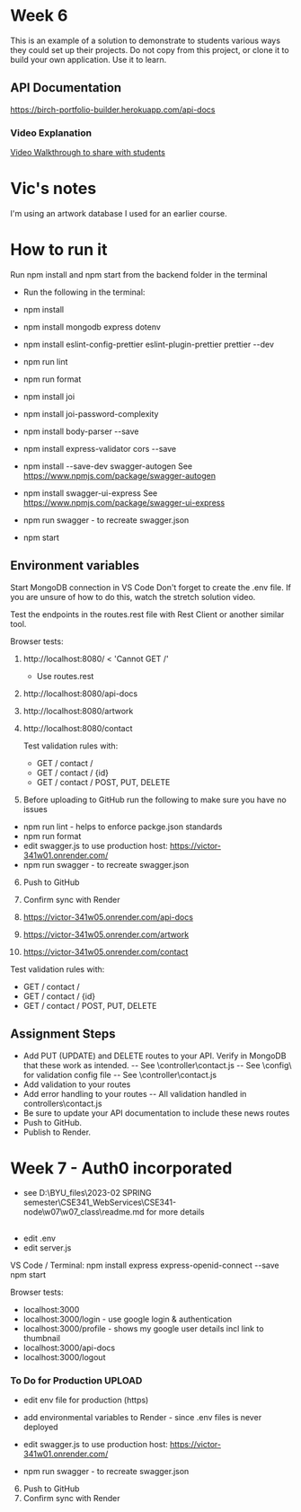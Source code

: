 # Week 6

This is an example of a solution to demonstrate to students various ways they could set up their projects. Do not copy from this project, or clone it to build your own application. Use it to learn.

## API Documentation

https://birch-portfolio-builder.herokuapp.com/api-docs

### Video Explanation

[Video Walkthrough to share with students](https://youtu.be/AIi1gZOsRmY)

# Vic's notes

I'm using an artwork database I used for an earlier course.

# How to run it

Run npm install and npm start from the backend folder in the terminal

- Run the following in the terminal:
- npm install
- npm install mongodb express dotenv
- npm install eslint-config-prettier eslint-plugin-prettier prettier --dev
- npm run lint
- npm run format
- npm install joi
- npm install joi-password-complexity
- npm install body-parser --save
- npm install express-validator cors --save

- npm install --save-dev swagger-autogen See https://www.npmjs.com/package/swagger-autogen
- npm install swagger-ui-express See https://www.npmjs.com/package/swagger-ui-express
- npm run swagger - to recreate swagger.json
- npm start

## Environment variables

Start MongoDB connection in VS Code
Don't forget to create the .env file. If you are unsure of how to do this, watch the stretch solution video.

Test the endpoints in the routes.rest file with Rest Client or another similar tool.

Browser tests:

1. http://localhost:8080/ < 'Cannot GET /'
   - Use routes.rest
2. http://localhost:8080/api-docs
3. http://localhost:8080/artwork
4. http://localhost:8080/contact

   Test validation rules with:

   - GET / contact /
   - GET / contact / {id}
   - GET / contact / POST, PUT, DELETE

5. Before uploading to GitHub run the following to make sure you have no issues

- npm run lint - helps to enforce packge.json standards
- npm run format
- edit swagger.js to use production host: https://victor-341w01.onrender.com/
- npm run swagger - to recreate swagger.json

6. Push to GitHub
7. Confirm sync with Render

8. https://victor-341w05.onrender.com/api-docs
9. https://victor-341w05.onrender.com/artwork
10. https://victor-341w05.onrender.com/contact

Test validation rules with:

- GET / contact /
- GET / contact / {id}
- GET / contact / POST, PUT, DELETE

## Assignment Steps

- Add PUT (UPDATE) and DELETE routes to your API. Verify in MongoDB that these work as intended.
  -- See \controller\contact.js
  -- See \config\ for validation config file
  -- See \controller\contact.js
- Add validation to your routes
- Add error handling to your routes
  -- All validation handled in controllers\contact.js
- Be sure to update your API documentation to include these news routes
- Push to GitHub.
- Publish to Render.

# Week 7 - Auth0 incorporated

- see D:\BYU_files\2023-02 SPRING semester\CSE341_WebServices\CSE341-node\w07\w07_class\readme.md for more details

##

- edit .env
- edit server.js

VS Code / Terminal:
npm install express express-openid-connect --save
npm start

Browser tests: 
- localhost:3000
- localhost:3000/login    - use google login & authentication
- localhost:3000/profile  - shows my google user details incl link to thumbnail
- localhost:3000/api-docs
- localhost:3000/logout

### To Do for Production UPLOAD

- edit env file for production (https)
- add environmental variables to Render - since .env files is never deployed

- edit swagger.js to use production host: https://victor-341w01.onrender.com/
- npm run swagger - to recreate swagger.json

6. Push to GitHub
7. Confirm sync with Render